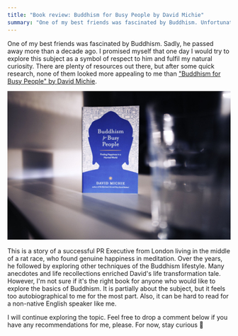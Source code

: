```yaml
---
title: "Book review: Buddhism for Busy People by David Michie"
summary: "One of my best friends was fascinated by Buddhism. Unfortunately, he passed away more than a decade ago. I promised myself that one day I would try to explore this subject as a symbol of respect to him and fulfil my natural curiosity."
---
```


One of my best friends was fascinated by Buddhism. Sadly, he passed away more than a decade ago. I promised myself that one day I would try to explore this subject as a symbol of respect to him and fulfil my natural curiosity. There are plenty of resources out there, but after some quick research, none of them looked more appealing to me than ["Buddhism for Busy People" by David Michie](https://www.goodreads.com/book/show/746610.Buddhism_for_Busy_People).

!["Buddhism for Busy People" by David Michie](2022-01-01-1.jpg)

This is a story of a successful PR Executive from London living in the middle of a rat race, who found genuine happiness in meditation. Over the years, he followed by exploring other techniques of the Buddhism lifestyle. Many anecdotes and life recollections enriched David's life transformation tale. However, I'm not sure if it's the right book for anyone who would like to explore the basics of Buddhism. It is partially about the subject, but it feels too autobiographical to me for the most part. Also, it can be hard to read for a non-native English speaker like me.

I will continue exploring the topic. Feel free to drop a comment below if you have any recommendations for me, please. For now, stay curious 🧐
